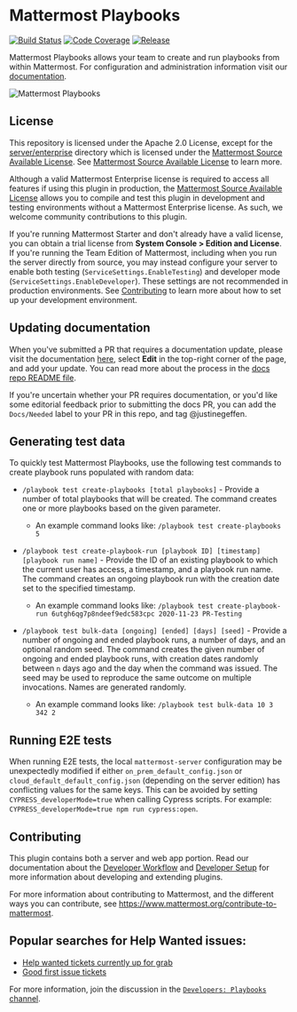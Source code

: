 # Mattermost Playbooks

[![Build Status](https://img.shields.io/circleci/project/github/mattermost/mattermost-plugin-playbooks/master.svg)](https://circleci.com/gh/mattermost/mattermost-plugin-playbooks)
[![Code Coverage](https://img.shields.io/codecov/c/github/mattermost/mattermost-plugin-playbooks/master.svg)](https://codecov.io/gh/mattermost/mattermost-plugin-playbooks)
[![Release](https://img.shields.io/github/v/release/mattermost/mattermost-plugin-playbooks)](https://github.com/mattermost/mattermost-plugin-playbooks/releases/latest)

Mattermost Playbooks allows your team to create and run playbooks from within Mattermost. For configuration and administration information visit our [documentation](https://docs.mattermost.com/administration/devops-command-center.html).

![Mattermost Playbooks](assets/incident_response.png)

## License

This repository is licensed under the Apache 2.0 License, except for the [server/enterprise](server/enterprise) directory which is licensed under the [Mattermost Source Available License](LICENSE.enterprise). See [Mattermost Source Available License](https://docs.mattermost.com/overview/faq.html#mattermost-source-available-license) to learn more.

Although a valid Mattermost Enterprise license is required to access all features if using this plugin in production, the [Mattermost Source Available License](LICENSE) allows you to compile and test this plugin in development and testing environments without a Mattermost Enterprise license. As such, we welcome community contributions to this plugin.

If you're running Mattermost Starter and don't already have a valid license, you can obtain a trial license from **System Console > Edition and License**. If you're running the Team Edition of Mattermost, including when you run the server directly from source, you may instead configure your server to enable both testing (`ServiceSettings.EnableTesting`) and developer mode (`ServiceSettings.EnableDeveloper`). These settings are not recommended in production environments. See [Contributing](#contributing) to learn more about how to set up your development environment.

## Updating documentation

When you've submitted a PR that requires a documentation update, please visit the documentation [here](https://docs.mattermost.com/administration/devops-command-center.html), select **Edit** in the top-right corner of the page, and add your update. You can read more about the process in the [docs repo README file](https://github.com/mattermost/docs).

If you're uncertain whether your PR requires documentation, or you'd like some editorial feedback prior to submitting the docs PR, you can add the `Docs/Needed` label to your PR in this repo, and tag @justinegeffen.

## Generating test data

To quickly test Mattermost Playbooks, use the following test commands to create playbook runs populated with random data:

- `/playbook test create-playbooks [total playbooks]` - Provide a number of total playbooks that will be created. The command creates one or more playbooks based on the given parameter.

  * An example command looks like: `/playbook test create-playbooks 5`

- `/playbook test create-playbook-run [playbook ID] [timestamp] [playbook run name]` - Provide the ID of an existing playbook to which the current user has access, a timestamp, and a playbook run name. The command creates an ongoing playbook run with the creation date set to the specified timestamp.

  * An example command looks like: `/playbook test create-playbook-run 6utgh6qg7p8ndeef9edc583cpc 2020-11-23 PR-Testing`

- `/playbook test bulk-data [ongoing] [ended] [days] [seed]` - Provide a number of ongoing and ended playbook runs, a number of days, and an optional random seed. The command creates the given number of ongoing and ended playbook runs, with creation dates randomly between `n` days ago and the day when the command was issued. The seed may be used to reproduce the same outcome on multiple invocations. Names are generated randomly.

  * An example command looks like: `/playbook test bulk-data 10 3 342 2`

## Running E2E tests

When running E2E tests, the local `mattermost-server` configuration may be unexpectedly modified if either `on_prem_default_config.json` or `cloud_default_default_config.json` (depending on the server edition) has conflicting values for the same keys. This can be avoided by setting `CYPRESS_developerMode=true` when calling Cypress scripts. For example: `CYPRESS_developerMode=true npm run cypress:open`.

## Contributing

This plugin contains both a server and web app portion. Read our documentation about the [Developer Workflow](https://developers.mattermost.com/extend/plugins/developer-workflow/) and [Developer Setup](https://developers.mattermost.com/extend/plugins/developer-setup/) for more information about developing and extending plugins.

For more information about contributing to Mattermost, and the different ways you can contribute, see https://www.mattermost.org/contribute-to-mattermost.

## Popular searches for Help Wanted issues:

* [Help wanted tickets currently up for grab](https://github.com/mattermost/mattermost-server/issues?q=is%3Aopen+is%3Aissue+label%3AArea%2FPlaybooks+label%3A%22Up+For+Grabs%22)
* [Good first issue tickets](https://github.com/mattermost/mattermost-server/issues?q=is%3Aopen+is%3Aissue+label%3AArea%2FPlaybooks+label%3A%22Good+First+Issue%22+label%3A%22Up+For+Grabs%22)

For more information, join the discussion in the [`Developers: Playbooks` channel](https://community.mattermost.com/core/channels/developers-playbooks).
